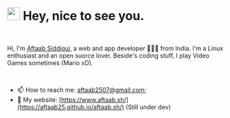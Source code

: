 <h1><img src="https://emojis.slackmojis.com/emojis/images/1531849430/4246/blob-sunglasses.gif?1531849430" width="30"/> Hey, nice to see you.</h1>

<br>

Hi, I'm [Aftaab Siddiqui](https://aftaab25.github.io/aftaab.sh/), a web and app developer 👨🏻‍💻 from India. I'm a Linux enthusiast and an open suorce lover.  Beside's coding stuff, I play Video Games sometimes (Mario xD).

<br>


<!-- https://media.giphy.com/media/SWoSkN6DxTszqIKEqv/giphy.gif -->
<!-- <img align="right" height="250" width="400" alt="GIF" src="https://miro.medium.com/max/1360/1*IRGHmiGsa16stedQvIaZfw.gif" /> -->


 - 📫 How to reach me: [aftaab2507@gmail.com](mailto:aftaab2507@gmail.com);
 - 🔗 My website: [https://www.aftaab.sh/](https://aftaab25.github.io/aftaab.sh/) (Still under dev)

 </br>
